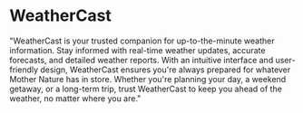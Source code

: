 # WeatherCast

"WeatherCast is your trusted companion for up-to-the-minute weather information. Stay informed with real-time weather updates, accurate forecasts, and detailed weather reports. With an intuitive interface and user-friendly design, WeatherCast ensures you're always prepared for whatever Mother Nature has in store. Whether you're planning your day, a weekend getaway, or a long-term trip, trust WeatherCast to keep you ahead of the weather, no matter where you are."
